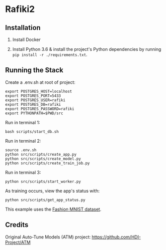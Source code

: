 # Rafiki2

## Installation

1. Install Docker

2. Install Python 3.6 & install the project's Python dependencies by running `pip install -r ./requirements.txt`.

## Running the Stack

Create a .env.sh at root of project:
```
export POSTGRES_HOST=localhost
export POSTGRES_PORT=5433
export POSTGRES_USER=rafiki
export POSTGRES_DB=rafiki
export POSTGRES_PASSWORD=rafiki
export PYTHONPATH=$PWD/src
```

Run in terminal 1:

```shell
bash scripts/start_db.sh
```

Run in terminal 2:

```
source .env.sh
python src/scripts/create_app.py
python src/scripts/create_model.py
python src/scripts/create_train_job.py
```

Run in terminal 3:

```shell
python src/scripts/start_worker.py
```

As training occurs, view the app's status with:

```
python src/scripts/get_app_status.py
```

This example uses the [Fashion MNIST dataset](https://github.com/zalandoresearch/fashion-mnist).

## Credits

Original Auto-Tune Models (ATM) project: https://github.com/HDI-Project/ATM